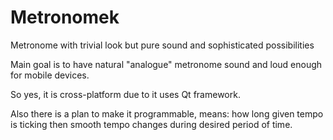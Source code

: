 # Metronomek
Metronome with trivial look but pure sound and sophisticated possibilities

Main goal is to have natural "analogue" metronome sound
and loud enough for mobile devices.

So yes, it is cross-platform due to it uses Qt framework.

Also there is a plan to make it programmable,
means: how long given tempo is ticking
then smooth tempo changes during desired period of time.
